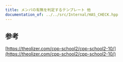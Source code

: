 ```yaml
---
title: メンバの有無を判定するテンプレート 他
documentation_of: ../../src/Internal/HAS_CHECK.hpp
---
```

## 参考
[https://theolizer.com/cpp-school2/cpp-school2-10/](https://theolizer.com/cpp-school2/cpp-school2-10/)
